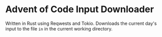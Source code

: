 # Advent of Code Input Downloader

Written in Rust using Reqwests and Tokio. Downloads the current day's input to the file `in` in the current working directory. 
